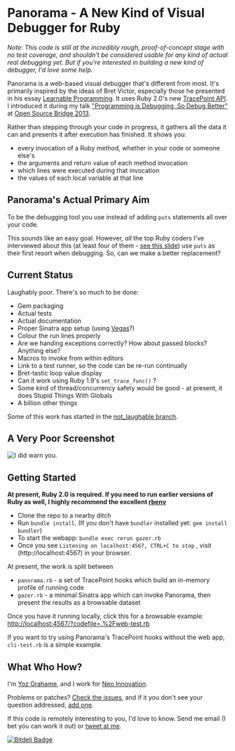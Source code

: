 # Panorama - A New Kind of Visual Debugger for Ruby

*Note: This code is still at the incredibly rough, proof-of-concept stage with no test coverage, and shouldn't be considered usable for any kind of actual real debugging yet. But if you're interested in building a new kind of debugger, I'd love some help.*

Panorama is a web-based visual debugger that's different from most. It's primarily inspired by the ideas of Bret Victor, especially those he presented in his essay [Learnable Programming](http://worrydream.com/#!/LearnableProgramming). It uses Ruby 2.0's new [TracePoint API](http://ruby-doc.org/core-2.0/TracePoint.html). I introduced it during my talk ["Programming is Debugging, So Debug Better"](https://speakerdeck.com/yozlet/programming-is-debugging-so-debug-better) at [Open Source Bridge 2013](http://opensourcebridge.org/).

Rather than stepping through your code in progress, it gathers all the data it can and presents it after execution has finished. It shows you:
* every invocation of a Ruby method, whether in your code or someone else's
* the arguments and return value of each method invocation
* which lines were executed during that invocation
* the values of each local variable at that line

## Panorama's Actual Primary Aim

To be the debugging tool you use instead of adding `puts` statements all over your code.

This sounds like an easy goal. However, *all* the top Ruby coders I've interviewed about this (at least four of them - [see this slide](https://speakerdeck.com/yozlet/programming-is-debugging-so-debug-better?slide=59)) use `puts` as their first resort when debugging. So, can we make a better replacement?

## Current Status

Laughably poor. There's so much to be done:

* Gem packaging
* Actual tests
* Actual documentation
* Proper Sinatra app setup (using [Vegas](http://code.quirkey.com/vegas/)?)
* Colour the run lines properly
* Are we handing exceptions correctly? How about passed blocks? Anything else?
* Macros to invoke from within editors
* Link to a test runner, so the code can be re-run continually
* Bret-tastic loop value display
* Can it work using Ruby 1.9's `set_trace_func()` ?
* Some kind of thread/concurrency safety would be good - at present, it does Stupid Things With Globals
* A billion other things

Some of this work has started in the [not_laughable branch](https://github.com/yozlet/panorama/tree/not_laughable).

## A Very Poor Screenshot

![I did warn you.](http://yozlet.github.io/panorama/images/screenshots/screenie1.png)

## Getting Started

**At present, Ruby 2.0 is required. If you need to run earlier versions of Ruby as well, I highly recommend the excellent [rbenv](http://github.com/sstephenson/rbenv/)**

* Clone the repo to a nearby ditch
* Run `bundle install`. (If you don't have `bundler` installed yet: `gem install bundler`)
* To start the webapp: `bundle exec rerun gazer.rb`
* Once you see `Listening on localhost:4567, CTRL+C to stop` , visit (http://localhost:4567) in your browser.

At present, the work is split between
* `panorama.rb` - a set of TracePoint hooks which build an in-memory profile of running code
* `gazer.rb` - a minimal Sinatra app which can invoke Panorama, then present the results as a browsable dataset

Once you have it running locally, click this for a browsable example: [http://localhost:4567/?codefile=.%2Fweb-test.rb](http://localhost:4567/?codefile=.%2Fweb-test.rb)

If you want to try using Panorama's TracePoint hooks without the web app, `cli-test.rb` is a simple example.

## What Who How?

I'm [Yoz Grahame](http://yoz.com/), and I work for [Neo Innovation](http://neo.com/).

Problems or patches? [Check the issues](https://github.com/yozlet/panorama/issues), and if it you don't see your question addressed, [add one](https://github.com/yozlet/panorama/issues/new).

If this code is remotely interesting to you, I'd love to know. Send me email (I bet you can work it out) or [tweet at me](http://twitter.com/yoz).


[![Bitdeli Badge](https://d2weczhvl823v0.cloudfront.net/yozlet/panorama/trend.png)](https://bitdeli.com/free "Bitdeli Badge")

